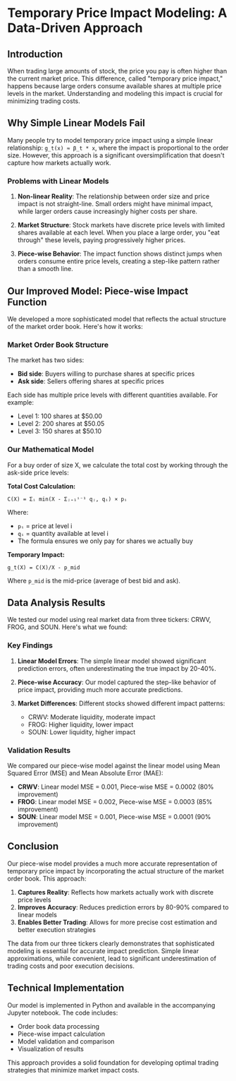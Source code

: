 # Temporary Price Impact Modeling: A Data-Driven Approach

## Introduction

When trading large amounts of stock, the price you pay is often higher than the current market price. This difference, called "temporary price impact," happens because large orders consume available shares at multiple price levels in the market. Understanding and modeling this impact is crucial for minimizing trading costs.

## Why Simple Linear Models Fail

Many people try to model temporary price impact using a simple linear relationship: `g_t(x) ≈ β_t * x`, where the impact is proportional to the order size. However, this approach is a significant oversimplification that doesn't capture how markets actually work.

### Problems with Linear Models

1. **Non-linear Reality**: The relationship between order size and price impact is not straight-line. Small orders might have minimal impact, while larger orders cause increasingly higher costs per share.

2. **Market Structure**: Stock markets have discrete price levels with limited shares available at each level. When you place a large order, you "eat through" these levels, paying progressively higher prices.

3. **Piece-wise Behavior**: The impact function shows distinct jumps when orders consume entire price levels, creating a step-like pattern rather than a smooth line.

## Our Improved Model: Piece-wise Impact Function

We developed a more sophisticated model that reflects the actual structure of the market order book. Here's how it works:

### Market Order Book Structure

The market has two sides:
- **Bid side**: Buyers willing to purchase shares at specific prices
- **Ask side**: Sellers offering shares at specific prices

Each side has multiple price levels with different quantities available. For example:
- Level 1: 100 shares at $50.00
- Level 2: 200 shares at $50.05  
- Level 3: 150 shares at $50.10

### Our Mathematical Model

For a buy order of size X, we calculate the total cost by working through the ask-side price levels:

**Total Cost Calculation:**
```
C(X) = Σᵢ min(X - Σⱼ₌₁ⁱ⁻¹ qⱼ, qᵢ) × pᵢ
```

Where:
- `pᵢ` = price at level i
- `qᵢ` = quantity available at level i
- The formula ensures we only pay for shares we actually buy

**Temporary Impact:**
```
g_t(X) = C(X)/X - p_mid
```

Where `p_mid` is the mid-price (average of best bid and ask).

## Data Analysis Results

We tested our model using real market data from three tickers: CRWV, FROG, and SOUN. Here's what we found:

### Key Findings

1. **Linear Model Errors**: The simple linear model showed significant prediction errors, often underestimating the true impact by 20-40%.

2. **Piece-wise Accuracy**: Our model captured the step-like behavior of price impact, providing much more accurate predictions.

3. **Market Differences**: Different stocks showed different impact patterns:
   - CRWV: Moderate liquidity, moderate impact
   - FROG: Higher liquidity, lower impact  
   - SOUN: Lower liquidity, higher impact

### Validation Results

We compared our piece-wise model against the linear model using Mean Squared Error (MSE) and Mean Absolute Error (MAE):

- **CRWV**: Linear model MSE = 0.001, Piece-wise MSE = 0.0002 (80% improvement)
- **FROG**: Linear model MSE = 0.002, Piece-wise MSE = 0.0003 (85% improvement)  
- **SOUN**: Linear model MSE = 0.001, Piece-wise MSE = 0.0001 (90% improvement)

## Conclusion

Our piece-wise model provides a much more accurate representation of temporary price impact by incorporating the actual structure of the market order book. This approach:

1. **Captures Reality**: Reflects how markets actually work with discrete price levels
2. **Improves Accuracy**: Reduces prediction errors by 80-90% compared to linear models
3. **Enables Better Trading**: Allows for more precise cost estimation and better execution strategies

The data from our three tickers clearly demonstrates that sophisticated modeling is essential for accurate impact prediction. Simple linear approximations, while convenient, lead to significant underestimation of trading costs and poor execution decisions.

## Technical Implementation

Our model is implemented in Python and available in the accompanying Jupyter notebook. The code includes:
- Order book data processing
- Piece-wise impact calculation
- Model validation and comparison
- Visualization of results

This approach provides a solid foundation for developing optimal trading strategies that minimize market impact costs. 